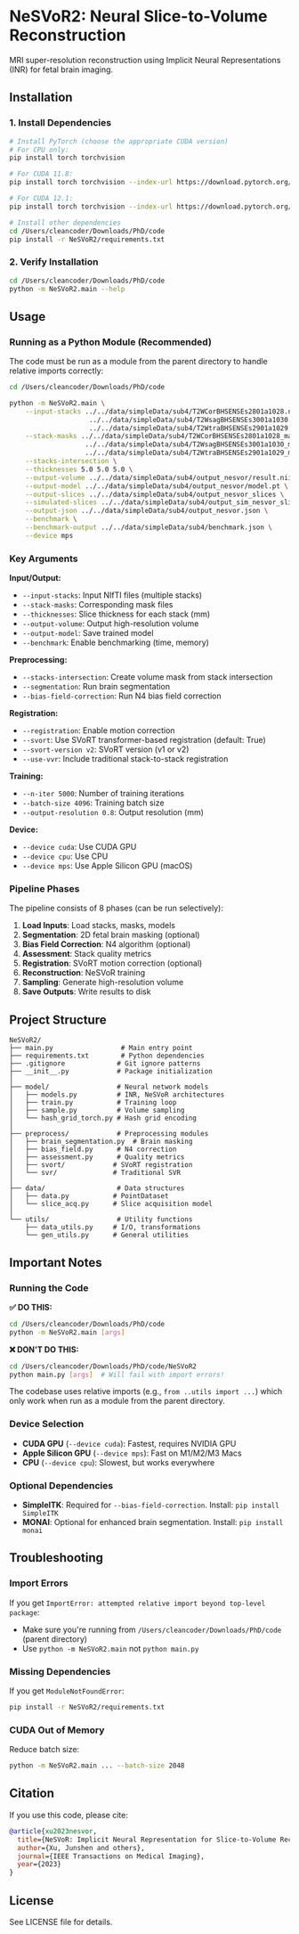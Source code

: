# NeSVoR2: Neural Slice-to-Volume Reconstruction

MRI super-resolution reconstruction using Implicit Neural Representations (INR) for fetal brain imaging.

## Installation

### 1. Install Dependencies

```bash
# Install PyTorch (choose the appropriate CUDA version)
# For CPU only:
pip install torch torchvision

# For CUDA 11.8:
pip install torch torchvision --index-url https://download.pytorch.org/whl/cu118

# For CUDA 12.1:
pip install torch torchvision --index-url https://download.pytorch.org/whl/cu121

# Install other dependencies
cd /Users/cleancoder/Downloads/PhD/code
pip install -r NeSVoR2/requirements.txt
```

### 2. Verify Installation

```bash
cd /Users/cleancoder/Downloads/PhD/code
python -m NeSVoR2.main --help
```

## Usage

### Running as a Python Module (Recommended)

The code must be run as a module from the parent directory to handle relative imports correctly:

```bash
cd /Users/cleancoder/Downloads/PhD/code

python -m NeSVoR2.main \
    --input-stacks ../../data/simpleData/sub4/T2WCorBHSENSEs2801a1028.nii.gz \
                    ../../data/simpleData/sub4/T2WsagBHSENSEs3001a1030.nii.gz \
                    ../../data/simpleData/sub4/T2WtraBHSENSEs2901a1029.nii.gz \
    --stack-masks ../../data/simpleData/sub4/T2WCorBHSENSEs2801a1028_mask.nii.gz \
                   ../../data/simpleData/sub4/T2WsagBHSENSEs3001a1030_mask.nii.gz \
                   ../../data/simpleData/sub4/T2WtraBHSENSEs2901a1029_mask.nii.gz \
    --stacks-intersection \
    --thicknesses 5.0 5.0 5.0 \
    --output-volume ../../data/simpleData/sub4/output_nesvor/result.nii.gz \
    --output-model ../../data/simpleData/sub4/output_nesvor/model.pt \
    --output-slices ../../data/simpleData/sub4/output_nesvor_slices \
    --simulated-slices ../../data/simpleData/sub4/output_sim_nesvor_slices \
    --output-json ../../data/simpleData/sub4/output_nesvor.json \
    --benchmark \
    --benchmark-output ../../data/simpleData/sub4/benchmark.json \
    --device mps
```

### Key Arguments

**Input/Output:**
- `--input-stacks`: Input NIfTI files (multiple stacks)
- `--stack-masks`: Corresponding mask files
- `--thicknesses`: Slice thickness for each stack (mm)
- `--output-volume`: Output high-resolution volume
- `--output-model`: Save trained model
- `--benchmark`: Enable benchmarking (time, memory)

**Preprocessing:**
- `--stacks-intersection`: Create volume mask from stack intersection
- `--segmentation`: Run brain segmentation
- `--bias-field-correction`: Run N4 bias field correction

**Registration:**
- `--registration`: Enable motion correction
- `--svort`: Use SVoRT transformer-based registration (default: True)
- `--svort-version v2`: SVoRT version (v1 or v2)
- `--use-vvr`: Include traditional stack-to-stack registration

**Training:**
- `--n-iter 5000`: Number of training iterations
- `--batch-size 4096`: Training batch size
- `--output-resolution 0.8`: Output resolution (mm)

**Device:**
- `--device cuda`: Use CUDA GPU
- `--device cpu`: Use CPU
- `--device mps`: Use Apple Silicon GPU (macOS)

### Pipeline Phases

The pipeline consists of 8 phases (can be run selectively):

1. **Load Inputs**: Load stacks, masks, models
2. **Segmentation**: 2D fetal brain masking (optional)
3. **Bias Field Correction**: N4 algorithm (optional)
4. **Assessment**: Stack quality metrics
5. **Registration**: SVoRT motion correction (optional)
6. **Reconstruction**: NeSVoR training
7. **Sampling**: Generate high-resolution volume
8. **Save Outputs**: Write results to disk

## Project Structure

```
NeSVoR2/
├── main.py                 # Main entry point
├── requirements.txt        # Python dependencies
├── .gitignore             # Git ignore patterns
├── __init__.py            # Package initialization
│
├── model/                 # Neural network models
│   ├── models.py          # INR, NeSVoR architectures
│   ├── train.py           # Training loop
│   ├── sample.py          # Volume sampling
│   └── hash_grid_torch.py # Hash grid encoding
│
├── preprocess/            # Preprocessing modules
│   ├── brain_segmentation.py  # Brain masking
│   ├── bias_field.py      # N4 correction
│   ├── assessment.py      # Quality metrics
│   ├── svort/            # SVoRT registration
│   └── svr/              # Traditional SVR
│
├── data/                  # Data structures
│   ├── data.py           # PointDataset
│   └── slice_acq.py      # Slice acquisition model
│
└── utils/                 # Utility functions
    ├── data_utils.py     # I/O, transformations
    └── gen_utils.py      # General utilities
```

## Important Notes

### Running the Code

**✅ DO THIS:**
```bash
cd /Users/cleancoder/Downloads/PhD/code
python -m NeSVoR2.main [args]
```

**❌ DON'T DO THIS:**
```bash
cd /Users/cleancoder/Downloads/PhD/code/NeSVoR2
python main.py [args]  # Will fail with import errors!
```

The codebase uses relative imports (e.g., `from ..utils import ...`) which only work when run as a module from the parent directory.

### Device Selection

- **CUDA GPU** (`--device cuda`): Fastest, requires NVIDIA GPU
- **Apple Silicon GPU** (`--device mps`): Fast on M1/M2/M3 Macs
- **CPU** (`--device cpu`): Slowest, but works everywhere

### Optional Dependencies

- **SimpleITK**: Required for `--bias-field-correction`. Install: `pip install SimpleITK`
- **MONAI**: Optional for enhanced brain segmentation. Install: `pip install monai`

## Troubleshooting

### Import Errors

If you get `ImportError: attempted relative import beyond top-level package`:
- Make sure you're running from `/Users/cleancoder/Downloads/PhD/code` (parent directory)
- Use `python -m NeSVoR2.main` not `python main.py`

### Missing Dependencies

If you get `ModuleNotFoundError`:
```bash
pip install -r NeSVoR2/requirements.txt
```

### CUDA Out of Memory

Reduce batch size:
```bash
python -m NeSVoR2.main ... --batch-size 2048
```

## Citation

If you use this code, please cite:

```bibtex
@article{xu2023nesvor,
  title={NeSVoR: Implicit Neural Representation for Slice-to-Volume Reconstruction in MRI},
  author={Xu, Junshen and others},
  journal={IEEE Transactions on Medical Imaging},
  year={2023}
}
```

## License

See LICENSE file for details.

